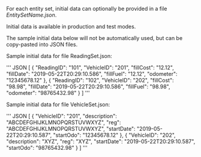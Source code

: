 For each entity set, initial data can optionally be provided in a file *EntitySetName.json*.

Initial data is available in production and test modes.

The sample initial data below will not be automatically used, but can be copy-pasted into JSON files.

Sample initial data for file ReadingSet.json:

''' JSON
[
    {
        "ReadingID": "101",
        "VehicleID": "201",
        "fillCost": "12.12",
        "fillDate": "2019-05-22T20:29:10.586",
        "fillFuel": "12.12",
        "odometer": "12345678.12"
    },
    {
        "ReadingID": "102",
        "VehicleID": "202",
        "fillCost": "98.98",
        "fillDate": "2019-05-22T20:29:10.586",
        "fillFuel": "98.98",
        "odometer": "98765432.98"
    }
]
'''

Sample initial data for file VehicleSet.json:

''' JSON
[
    {
        "VehicleID": "201",
        "description": "ABCDEFGHIJKLMNOPQRSTUVWXYZ",
        "reg": "ABCDEFGHIJKLMNOPQRSTUVWXYZ",
        "startDate": "2019-05-22T20:29:10.587",
        "startOdo": "12345678.12"
    },
    {
        "VehicleID": "202",
        "description": "XYZ",
        "reg": "XYZ",
        "startDate": "2019-05-22T20:29:10.587",
        "startOdo": "98765432.98"
    }
]
'''
